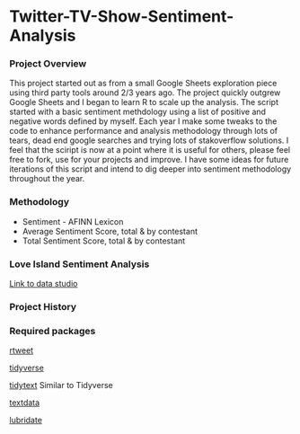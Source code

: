 # Twitter-TV-Show-Sentiment-Analysis

### Project Overview

This project started out as from a small Google Sheets exploration piece using third party tools around 2/3 years ago. 
The project quickly outgrew Google Sheets and I began to learn R to scale up the analysis. 
The script started with a basic sentiment methdology using a list of positive and negative words defined by myself. 
Each year I make some tweaks to the code to enhance performance and analysis methodology through lots of tears, dead end google searches and trying lots of stakoverflow solutions. 
I feel that the sciript is now at a point where it is useful for others, please feel free to fork, use for your projects and improve.
I have some ideas for future iterations of this script and intend to dig deeper into sentiment methodology throughout the year. 


### Methodology

- Sentiment - AFINN Lexicon
- Average Sentiment Score, total & by contestant
- Total Sentiment Score, total & by contestant


### Love Island Sentiment Analysis

[Link to data studio](https://datastudio.google.com/s/kyKKX4Tjz3c)


### Project History 




### Required packages

[rtweet](https://cran.r-project.org/web/packages/rtweet/index.html)

[tidyverse](https://cran.r-project.org/web/packages/tidyverse/index.html)

[tidytext](https://cran.r-project.org/web/packages/tidytext/index.html) Similar to Tidyverse

[textdata](https://cran.r-project.org/web/packages/textdata/index.html)

[lubridate](https://cran.r-project.org/web/packages/lubridate/index.html)
